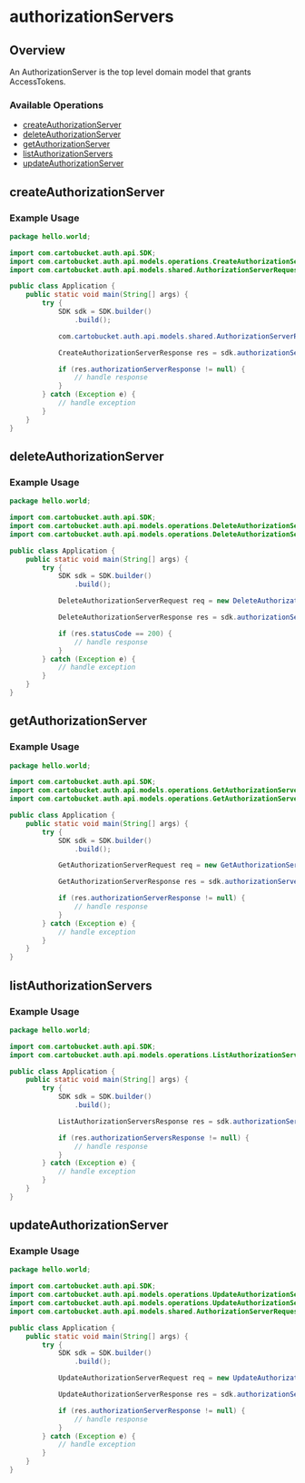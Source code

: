 # authorizationServers

## Overview

An AuthorizationServer is the top level domain model that grants AccessTokens.

### Available Operations

* [createAuthorizationServer](#createauthorizationserver)
* [deleteAuthorizationServer](#deleteauthorizationserver)
* [getAuthorizationServer](#getauthorizationserver)
* [listAuthorizationServers](#listauthorizationservers)
* [updateAuthorizationServer](#updateauthorizationserver)

## createAuthorizationServer

### Example Usage

```java
package hello.world;

import com.cartobucket.auth.api.SDK;
import com.cartobucket.auth.api.models.operations.CreateAuthorizationServerResponse;
import com.cartobucket.auth.api.models.shared.AuthorizationServerRequest;

public class Application {
    public static void main(String[] args) {
        try {
            SDK sdk = SDK.builder()
                .build();

            com.cartobucket.auth.api.models.shared.AuthorizationServerRequest req = new AuthorizationServerRequest("sed", 612096, 222321, "natus", "laboriosam");            

            CreateAuthorizationServerResponse res = sdk.authorizationServers.createAuthorizationServer(req);

            if (res.authorizationServerResponse != null) {
                // handle response
            }
        } catch (Exception e) {
            // handle exception
        }
    }
}
```

## deleteAuthorizationServer

### Example Usage

```java
package hello.world;

import com.cartobucket.auth.api.SDK;
import com.cartobucket.auth.api.models.operations.DeleteAuthorizationServerRequest;
import com.cartobucket.auth.api.models.operations.DeleteAuthorizationServerResponse;

public class Application {
    public static void main(String[] args) {
        try {
            SDK sdk = SDK.builder()
                .build();

            DeleteAuthorizationServerRequest req = new DeleteAuthorizationServerRequest("hic");            

            DeleteAuthorizationServerResponse res = sdk.authorizationServers.deleteAuthorizationServer(req);

            if (res.statusCode == 200) {
                // handle response
            }
        } catch (Exception e) {
            // handle exception
        }
    }
}
```

## getAuthorizationServer

### Example Usage

```java
package hello.world;

import com.cartobucket.auth.api.SDK;
import com.cartobucket.auth.api.models.operations.GetAuthorizationServerRequest;
import com.cartobucket.auth.api.models.operations.GetAuthorizationServerResponse;

public class Application {
    public static void main(String[] args) {
        try {
            SDK sdk = SDK.builder()
                .build();

            GetAuthorizationServerRequest req = new GetAuthorizationServerRequest("saepe");            

            GetAuthorizationServerResponse res = sdk.authorizationServers.getAuthorizationServer(req);

            if (res.authorizationServerResponse != null) {
                // handle response
            }
        } catch (Exception e) {
            // handle exception
        }
    }
}
```

## listAuthorizationServers

### Example Usage

```java
package hello.world;

import com.cartobucket.auth.api.SDK;
import com.cartobucket.auth.api.models.operations.ListAuthorizationServersResponse;

public class Application {
    public static void main(String[] args) {
        try {
            SDK sdk = SDK.builder()
                .build();

            ListAuthorizationServersResponse res = sdk.authorizationServers.listAuthorizationServers();

            if (res.authorizationServersResponse != null) {
                // handle response
            }
        } catch (Exception e) {
            // handle exception
        }
    }
}
```

## updateAuthorizationServer

### Example Usage

```java
package hello.world;

import com.cartobucket.auth.api.SDK;
import com.cartobucket.auth.api.models.operations.UpdateAuthorizationServerRequest;
import com.cartobucket.auth.api.models.operations.UpdateAuthorizationServerResponse;
import com.cartobucket.auth.api.models.shared.AuthorizationServerRequest;

public class Application {
    public static void main(String[] args) {
        try {
            SDK sdk = SDK.builder()
                .build();

            UpdateAuthorizationServerRequest req = new UpdateAuthorizationServerRequest(                new AuthorizationServerRequest("fuga", 449950, 359508, "iste", "iure");, "saepe");            

            UpdateAuthorizationServerResponse res = sdk.authorizationServers.updateAuthorizationServer(req);

            if (res.authorizationServerResponse != null) {
                // handle response
            }
        } catch (Exception e) {
            // handle exception
        }
    }
}
```
